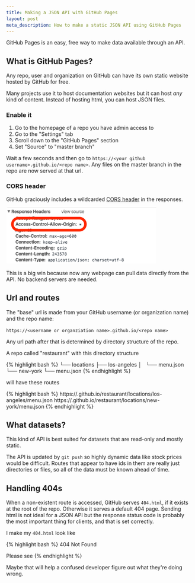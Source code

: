 ```yaml
---
title: Making a JSON API with GitHub Pages
layout: post
meta_description: How to make a static JSON API using GitHub Pages
---
```


GitHub Pages is an easy, free way to make data available through an API.

## What is GitHub Pages?

Any repo, user and organization on GitHub can have its own static website hosted by GitHub for free.

Many projects use it to host documentation websites but it can host *any* kind of content. Instead of hosting html, you can host JSON files.

### Enable it

1. Go to the homepage of a repo you have admin access to
2. Go to the "Settings" tab
3. Scroll down to the "GitHub Pages" section
4. Set "Source" to "master branch"

Wait a few seconds and then go to `https://<your github username>.github.io/<repo name>`. Any files on the master branch in the repo are now served at that url.

### CORS header

GitHub graciously includes a wildcarded [CORS header](https://developer.mozilla.org/en-US/docs/Web/HTTP/Headers/Access-Control-Allow-Origin) in the responses.

![screenshot of devtools showing CORS response header](/images/github-pages-cors-header.png)

This is a big win because now any webpage can pull data directly from the API. No backend servers are needed.

## Url and routes

The "base" url is made from your GitHub username (or organization name) and the repo name:

`https://<username or organziation name>.github.io/<repo name>`

Any url path after that is determined by directory structure of the repo.

A repo called "restaurant" with this directory structure

{% highlight bash %}
└── locations
    ├── los-angeles
    │   └── menu.json
    └── new-york
        └── menu.json
{% endhighlight %}

will have these routes

{% highlight bash %}
https://<username>.github.io/restaurant/locations/los-angeles/menu.json
https://<username>.github.io/restaurant/locations/new-york/menu.json
{% endhighlight %}

## What datasets?

This kind of API is best suited for datasets that are read-only and mostly static.

The API is updated by `git push` so highly dynamic data like stock prices would be difficult. Routes that appear to have ids in them are really just directories or files, so all of the data must be known ahead of time.

## Handling 404s

When a non-existent route is accessed, GitHub serves `404.html`, if it exists at the root of the repo. Otherwise it serves a default 404 page. Sending html is not ideal for a JSON API but the response status code is probably the most important thing for clients, and that is set correctly.

I make my `404.html` look like

{% highlight bash %}
404 Not Found

Please see <url to API docs>
{% endhighlight %}

Maybe that will help a confused developer figure out what they're doing wrong.
